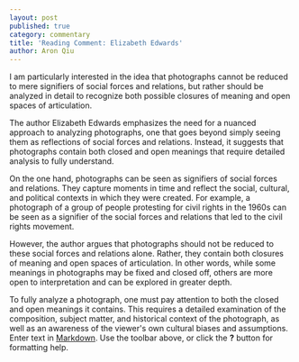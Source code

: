 ```yaml
---
layout: post
published: true
category: commentary
title: 'Reading Comment: Elizabeth Edwards'
author: Aron Qiu
---
```

I am particularly interested in the idea that photographs cannot be reduced to mere signifiers of social forces and relations, but rather should be analyzed in detail to recognize both possible closures of meaning and open spaces of articulation.

The author Elizabeth Edwards emphasizes the need for a nuanced approach to analyzing photographs, one that goes beyond simply seeing them as reflections of social forces and relations. Instead, it suggests that photographs contain both closed and open meanings that require detailed analysis to fully understand.

On the one hand, photographs can be seen as signifiers of social forces and relations. They capture moments in time and reflect the social, cultural, and political contexts in which they were created. For example, a photograph of a group of people protesting for civil rights in the 1960s can be seen as a signifier of the social forces and relations that led to the civil rights movement.

However, the author argues that photographs should not be reduced to these social forces and relations alone. Rather, they contain both closures of meaning and open spaces of articulation. In other words, while some meanings in photographs may be fixed and closed off, others are more open to interpretation and can be explored in greater depth.

To fully analyze a photograph, one must pay attention to both the closed and open meanings it contains. This requires a detailed examination of the composition, subject matter, and historical context of the photograph, as well as an awareness of the viewer's own cultural biases and assumptions.
Enter text in [Markdown](http://daringfireball.net/projects/markdown/). Use the toolbar above, or click the **?** button for formatting help.

